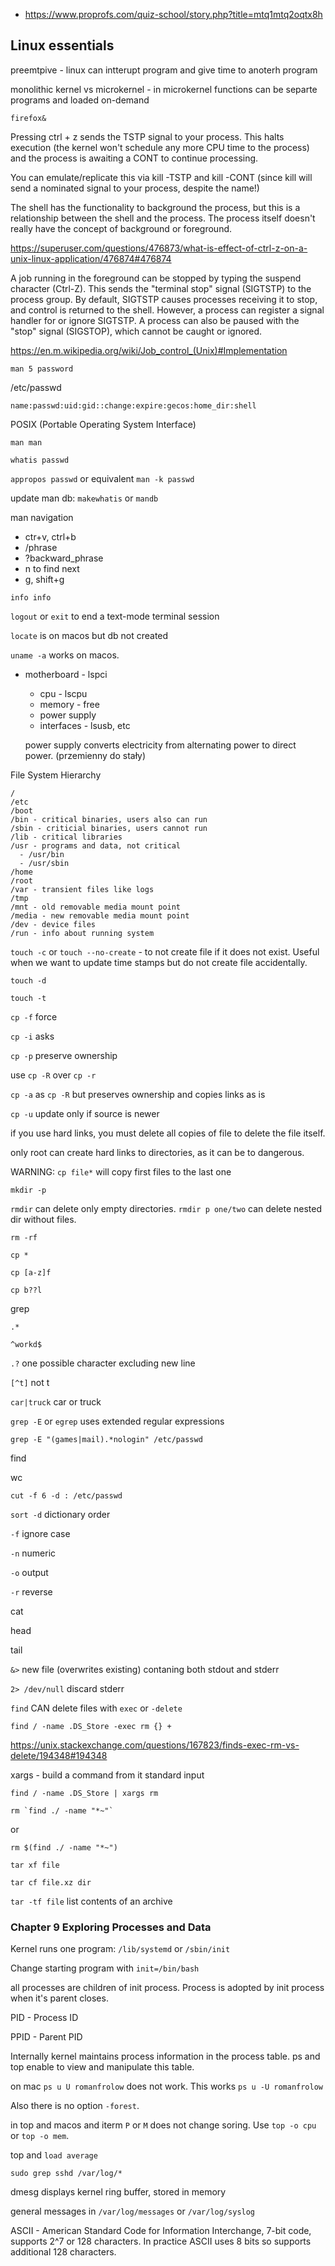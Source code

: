 - https://www.proprofs.com/quiz-school/story.php?title=mtq1mtq2oqtx8h

## Linux essentials

preemtpive - linux can intterupt program and give time to anoterh program

monolithic kernel vs microkernel - in microkernel functions can be separte programs and loaded on-demand

`firefox&`

Pressing ctrl + z sends the TSTP signal to your process. This halts execution (the kernel won't schedule any more CPU time to the process) and the process is awaiting a CONT to continue processing.

You can emulate/replicate this via kill -TSTP and kill -CONT (since kill will send a nominated signal to your process, despite the name!)

The shell has the functionality to background the process, but this is a relationship between the shell and the process. The process itself doesn't really have the concept of background or foreground.

https://superuser.com/questions/476873/what-is-effect-of-ctrl-z-on-a-unix-linux-application/476874#476874

A job running in the foreground can be stopped by typing the suspend character (Ctrl-Z). This sends the "terminal stop" signal (SIGTSTP) to the process group. By default, SIGTSTP causes processes receiving it to stop, and control is returned to the shell. However, a process can register a signal handler for or ignore SIGTSTP. A process can also be paused with the "stop" signal (SIGSTOP), which cannot be caught or ignored.

https://en.m.wikipedia.org/wiki/Job_control_(Unix)#Implementation

`man 5 password`

/etc/passwd

`name:passwd:uid:gid::change:expire:gecos:home_dir:shell`

POSIX (Portable Operating System Interface)

`man man`

`whatis passwd`

`appropos passwd` or equivalent `man -k passwd`

update man db: `makewhatis` or `mandb`

man navigation

- ctr+v, ctrl+b
- /phrase
- ?backward_phrase
- n to find next
- g, shift+g

`info info`

`logout` or `exit` to end a text-mode terminal session

`locate` is on macos but db not created

`uname -a` works on macos.

- motherboard - lspci

  - cpu - lscpu
  - memory - free
  - power supply
  - interfaces - lsusb, etc

  power supply converts electricity from alternating power to direct power. (przemienny do stały)

File System Hierarchy

```
/
/etc
/boot
/bin - critical binaries, users also can run
/sbin - criticial binaries, users cannot run
/lib - critical libraries
/usr - programs and data, not critical
  - /usr/bin
  - /usr/sbin
/home
/root
/var - transient files like logs
/tmp
/mnt - old removable media mount point
/media - new removable media mount point
/dev - device files
/run - info about running system
```

`touch -c` or `touch --no-create` - to not create file if it does not exist. Useful when we want to update time stamps but do not create file accidentally.

`touch -d`

`touch -t`

`cp -f` force

`cp -i` asks

`cp -p` preserve ownership

use `cp -R` over `cp -r`

`cp -a` as `cp -R` but preserves ownership and copies links as is

`cp -u` update only if source is newer

if you use hard links, you must delete all copies of file to delete the file itself.

only root can create hard links to directories, as it can be to dangerous.

WARNING: `cp file*` will copy first files to the last one

`mkdir -p`

`rmdir` can delete only empty directories. `rmdir p one/two` can delete nested dir without files.

`rm -rf`

`cp *`

`cp [a-z]f`

`cp b??l`

grep

`.*`

`^workd$`

`.?` one possible character excluding new line

`[^t]` not t

`car|truck` car or truck

`grep -E` or `egrep` uses extended regular expressions

`grep -E "(games|mail).*nologin" /etc/passwd`

find

wc

`cut -f 6 -d : /etc/passwd`

`sort -d` dictionary order

`-f` ignore case

`-n` numeric

`-o` output

`-r` reverse

cat

head

tail

`&>` new file (overwrites existing) contaning both stdout and stderr

`2> /dev/null` discard stderr

`find` CAN delete files with `exec` or `-delete`

`find / -name .DS_Store -exec rm {} +`

https://unix.stackexchange.com/questions/167823/finds-exec-rm-vs-delete/194348#194348

xargs - build a command from it standard input

`find / -name .DS_Store | xargs rm`

```
rm `find ./ -name "*~"`
```

or

`rm $(find ./ -name "*~")`

`tar xf file`

`tar cf file.xz dir`

`tar -tf file` list contents of an archive

### Chapter 9 Exploring Processes and Data

Kernel runs one program: `/lib/systemd` or `/sbin/init`

Change starting program with `init=/bin/bash`

all processes are children of init process. Process is adopted by init process when it's parent closes.

PID - Process ID

PPID - Parent PID

Internally kernel maintains process information in the process table. ps and top enable to view and manipulate this table.

on mac `ps u U romanfrolow` does not work. This works `ps u -U romanfrolow`

Also there is no option `-forest`.

in top and macos and iterm `P` or `M` does not change soring. Use `top -o cpu` or `top -o mem`.

top and `load average`

`sudo grep sshd /var/log/*`

dmesg displays kernel ring buffer, stored in memory

general messages in `/var/log/messages` or `/var/log/syslog`

ASCII - American Standard Code for Information Interchange, 7-bit code, supports 2^7 or 128 characters. In practice ASCII uses 8 bits so supports additional 128 characters.
